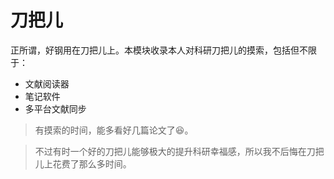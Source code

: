 # 刀把儿

正所谓，好钢用在刀把儿上。本模块收录本人对科研刀把儿的摸索，包括但不限于：

- 文献阅读器
- 笔记软件
- 多平台文献同步

> 有摸索的时间，能多看好几篇论文了😆。

> 不过有时一个好的刀把儿能够极大的提升科研幸福感，所以我不后悔在刀把儿上花费了那么多时间。

